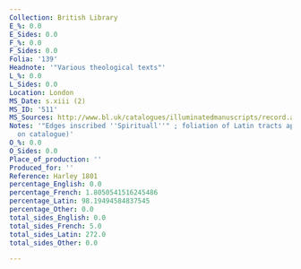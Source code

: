 ```yaml
---
Collection: British Library
E_%: 0.0
E_Sides: 0.0
F_%: 0.0
F_Sides: 0.0
Folia: '139'
Headnote: '"Various theological texts"'
L_%: 0.0
L_Sides: 0.0
Location: London
MS_Date: s.xiii (2)
MS_ID: '511'
MS_Sources: http://www.bl.uk/catalogues/illuminatedmanuscripts/record.asp?MSID=3568&CollID=8&NStart=1801
Notes: '"Edges inscribed ''Spirituall''" ; foliation of Latin tracts approximate (based
  on catalogue)'
O_%: 0.0
O_Sides: 0.0
Place_of_production: ''
Produced_for: ''
Reference: Harley 1801
percentage_English: 0.0
percentage_French: 1.8050541516245486
percentage_Latin: 98.19494584837545
percentage_Other: 0.0
total_sides_English: 0.0
total_sides_French: 5.0
total_sides_Latin: 272.0
total_sides_Other: 0.0

---
```


